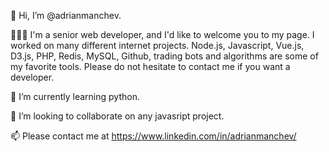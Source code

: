 👋 Hi, I’m @adrianmanchev.

👨🏻‍💻 I'm a senior web developer, and I'd like to welcome you to my page. 
     I worked on many different internet projects. Node.js, Javascript, Vue.js, D3.js, PHP, Redis, MySQL, Github, trading bots and algorithms are some of my favorite tools. 
     Please do not hesitate to contact me if you want a developer.
     
📜 I’m currently learning python.

💞️ I’m looking to collaborate on any javasript project.

📫 Please contact me at https://www.linkedin.com/in/adrianmanchev/


<!---
adrianmanchev/adrianmanchev is a ✨ special ✨ repository because its `README.md` (this file) appears on your GitHub profile.
You can click the Preview link to take a look at your changes.
--->
